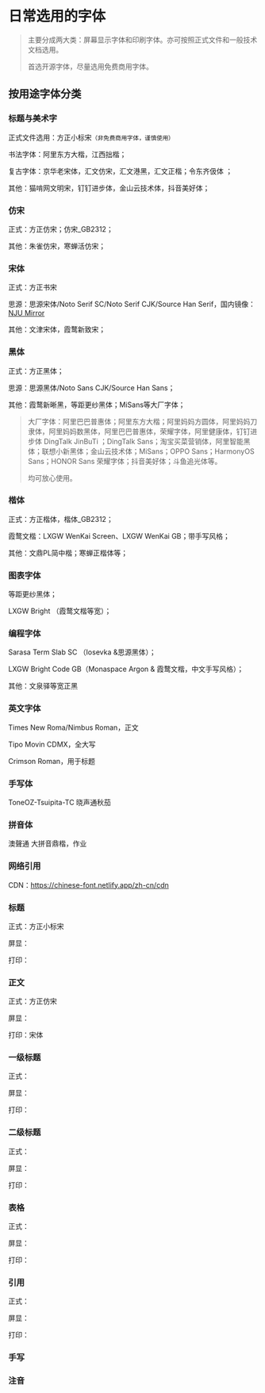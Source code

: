 # 日常选用的字体

> 主要分成两大类：屏幕显示字体和印刷字体。亦可按照正式文件和一般技术文档选用。
>
> 首选开源字体，尽量选用免费商用字体。

## 按用途字体分类

### 标题与美术字

正式文件选用：方正小标宋`（非免费商用字体，谨慎使用）`

书法字体：阿里东方大楷，江西拙楷；

复古字体：京华老宋体，汇文仿宋，汇文港黑，汇文正楷；令东齐伋体 ；

其他：猫啃网文明宋，钉钉进步体，金山云技术体，抖音美好体；

### 仿宋

正式：方正仿宋；仿宋_GB2312；

其他：朱雀仿宋，寒蝉活仿宋；

### 宋体

正式：方正书宋

思源：思源宋体/Noto Serif SC/Noto Serif CJK/Source Han Serif，国内镜像：[NJU Mirror](https://mirror.nju.edu.cn/adobe-fonts/)

其他：文津宋体，霞鹜新致宋；

### 黑体

正式：方正黑体；

思源：思源黑体/Noto Sans CJK/Source Han Sans；

其他：霞鹜新晰黑，等距更纱黑体；MiSans等大厂字体；

> 大厂字体：阿里巴巴普惠体；阿里东方大楷；阿里妈妈方圆体，阿里妈妈刀隶体，阿里妈妈数黑体，阿里巴巴普惠体，荣耀字体，阿里健康体，钉钉进步体 DingTalk JinBuTi ；DingTalk Sans；淘宝买菜营销体，阿里智能黑体；联想小新黑体；金山云技术体；MiSans；OPPO Sans；HarmonyOS Sans；HONOR Sans 荣耀字体；抖音美好体；斗鱼追光体等。
>
> 均可放心使用。

### 楷体

正式：方正楷体，楷体_GB2312；

霞鹜文楷：LXGW WenKai Screen、LXGW WenKai GB；带手写风格；

其他：文鼎PL简中楷；寒蝉正楷体等；

### 图表字体

等距更纱黑体；

LXGW Bright （霞鹜文楷等宽）；

### 编程字体

Sarasa Term Slab SC （Iosevka &思源黑体）；

LXGW Bright Code GB（Monaspace Argon & 霞鹜文楷，中文手写风格）；

其他：文泉驿等宽正黑

### 英文字体

Times New Roma/Nimbus Roman，正文

Tipo Movin CDMX，全大写

Crimson Roman，用于标题

### 手写体

ToneOZ-Tsuipita-TC 晓声通秋茄

### 拼音体

澳聲通 大拼音鼎楷，作业

### 网络引用

CDN：https://chinese-font.netlify.app/zh-cn/cdn





















### 标题

正式：方正小标宋

屏显：

打印：

### 正文

正式：方正仿宋

屏显：

打印：宋体

### 一级标题

正式：

屏显：

打印：

### 二级标题

正式：

屏显：

打印：

### 表格

正式：

屏显：

打印：

### 引用

正式：

屏显：

打印：

### 手写



### 注音


